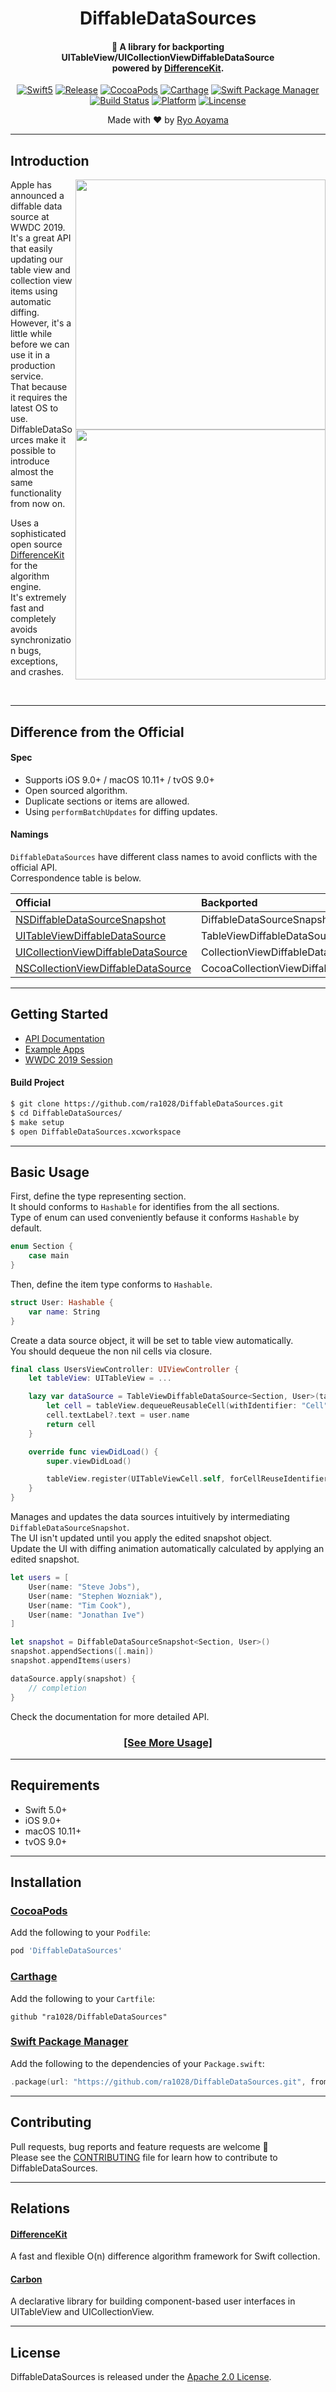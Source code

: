 <H1 align="center">
DiffableDataSources
</H1>
<H4 align="center">
💾 A library for backporting UITableView/UICollectionViewDiffableDataSource</br>
powered by <a href="https://github.com/ra1028/DifferenceKit">DifferenceKit</a>.
</H4>

<p align="center">
<a href="https://developer.apple.com/swift"><img alt="Swift5" src="https://img.shields.io/badge/language-Swift5-orange.svg"/></a>
<a href="https://github.com/ra1028/DiffableDataSources/releases/latest"><img alt="Release" src="https://img.shields.io/github/release/ra1028/DiffableDataSources.svg"/></a>
<a href="https://cocoapods.org/pods/DiffableDataSources"><img alt="CocoaPods" src="https://img.shields.io/cocoapods/v/DiffableDataSources.svg"/></a>
<a href="https://github.com/Carthage/Carthage"><img alt="Carthage" src="https://img.shields.io/badge/carthage-compatible-yellow.svg"/></a>
<a href="https://swift.org/package-manager"><img alt="Swift Package Manager" src="https://img.shields.io/badge/SwiftPM-compatible-yellowgreen.svg"/></a>
</br>
<a href="https://dev.azure.com/ra1028/GitHub/_build/latest?definitionId=3&branchName=master"><img alt="Build Status" src="https://dev.azure.com/ra1028/GitHub/_apis/build/status/ra1028.DiffableDataSources?branchName=master"/></a>
<a href="https://developer.apple.com/"><img alt="Platform" src="https://img.shields.io/badge/platform-iOS%20%7C%20macOS%20%7C%20tvOS-green.svg"/></a>
<a href="https://github.com/ra1028/DiffableDataSources/blob/master/LICENSE"><img alt="Lincense" src="https://img.shields.io/badge/License-Apache%202.0-black.svg"/></a>
</p>

<p align="center">
Made with ❤️ by <a href="https://github.com/ra1028">Ryo Aoyama</a>
</p>

---

## Introduction

<img src="https://raw.githubusercontent.com/ra1028/DiffableDataSources/master/assets/insertion_sort.gif" height="400" align="right">
<img src="https://raw.githubusercontent.com/ra1028/DiffableDataSources/master/assets/mountains.gif" height="400" align="right">

Apple has announced a diffable data source at WWDC 2019.  
It's a great API that easily updating our table view and collection view items using automatic diffing.  
However, it's a little while before we can use it in a production service.  
That because it requires the latest OS to use.  
DiffableDataSources make it possible to introduce almost the same functionality from now on.  

Uses a sophisticated open source [DifferenceKit](https://github.com/ra1028/DifferenceKit) for the algorithm engine.  
It's extremely fast and completely avoids synchronization bugs, exceptions, and crashes.  

<br clear="all">

---

## Difference from the Official

#### Spec

- Supports iOS 9.0+ / macOS 10.11+ / tvOS 9.0+
- Open sourced algorithm.
- Duplicate sections or items are allowed.  
- Using `performBatchUpdates` for diffing updates.

#### Namings

`DiffableDataSources` have different class names to avoid conflicts with the official API.  
Correspondence table is below.  

|Official                                                                    |Backported                           |
|:---------------------------------------------------------------------------|:------------------------------------|
|[NSDiffableDataSourceSnapshot][NSDiffableDataSourceSnapshot_doc]            |DiffableDataSourceSnapshot           |
|[UITableViewDiffableDataSource][UITableViewDiffableDataSource_doc]          |TableViewDiffableDataSource          |
|[UICollectionViewDiffableDataSource][UICollectionViewDiffableDataSource_doc]|CollectionViewDiffableDataSource     |
|[NSCollectionViewDiffableDataSource][NSCollectionViewDiffableDataSource_doc]|CocoaCollectionViewDiffableDataSource|

[NSDiffableDataSourceSnapshot_doc]: https://developer.apple.com/documentation/uikit/uitableviewdiffabledatasource
[UITableViewDiffableDataSource_doc]: https://developer.apple.com/documentation/uikit/uitableviewdiffabledatasource
[UICollectionViewDiffableDataSource_doc]: https://developer.apple.com/documentation/uikit/uicollectionviewdiffabledatasource
[NSCollectionViewDiffableDataSource_doc]: https://developer.apple.com/documentation/appkit/nscollectionviewdiffabledatasource

---

## Getting Started

- [API Documentation](https://ra1028.github.io/DiffableDataSources)
- [Example Apps](https://github.com/ra1028/DiffableDataSources/tree/master/Examples)
- [WWDC 2019 Session](https://developer.apple.com/videos/play/wwdc2019/220)

#### Build Project

```sh
$ git clone https://github.com/ra1028/DiffableDataSources.git
$ cd DiffableDataSources/
$ make setup
$ open DiffableDataSources.xcworkspace
```

---

## Basic Usage

First, define the type representing section.  
It should conforms to `Hashable` for identifies from the all sections.  
Type of enum can used conveniently befause it conforms `Hashable` by default.  

```swift
enum Section {
    case main
}
```

Then, define the item type conforms to `Hashable`.  

```swift
struct User: Hashable {
    var name: String
}
```

Create a data source object, it will be set to table view automatically.  
You should dequeue the non nil cells via closure.  

```swift
final class UsersViewController: UIViewController {
    let tableView: UITableView = ...

    lazy var dataSource = TableViewDiffableDataSource<Section, User>(tableView: tableView) { tableView, indexPath, user in
        let cell = tableView.dequeueReusableCell(withIdentifier: "Cell", for: indexPath)
        cell.textLabel?.text = user.name
        return cell
    }

    override func viewDidLoad() {
        super.viewDidLoad()

        tableView.register(UITableViewCell.self, forCellReuseIdentifier: "Cell")
    }
}
```

Manages and updates the data sources intuitively by intermediating `DiffableDataSourceSnapshot`.  
The UI isn't updated until you apply the edited snapshot object.  
Update the UI with diffing animation automatically calculated by applying an edited snapshot.  

```swift
let users = [
    User(name: "Steve Jobs"),
    User(name: "Stephen Wozniak"),
    User(name: "Tim Cook"),
    User(name: "Jonathan Ive")
]

let snapshot = DiffableDataSourceSnapshot<Section, User>()
snapshot.appendSections([.main])
snapshot.appendItems(users)

dataSource.apply(snapshot) {
    // completion
}
```

Check the documentation for more detailed API.  

<H3 align="center">
<a href="https://ra1028.github.io/DiffableDataSources">[See More Usage]</a>
</H3>

---

## Requirements

- Swift 5.0+
- iOS 9.0+
- macOS 10.11+
- tvOS 9.0+

---

## Installation

### [CocoaPods](https://cocoapods.org)
Add the following to your `Podfile`:
```ruby
pod 'DiffableDataSources'
```

### [Carthage](https://github.com/Carthage/Carthage)
Add the following to your `Cartfile`:
```
github "ra1028/DiffableDataSources"
```

### [Swift Package Manager](https://swift.org/package-manager/)
Add the following to the dependencies of your `Package.swift`:
```swift
.package(url: "https://github.com/ra1028/DiffableDataSources.git", from: "x.x.x")
```

---

## Contributing

Pull requests, bug reports and feature requests are welcome 🚀  
Please see the [CONTRIBUTING](https://github.com/ra1028/DiffableDataSources/blob/master/CONTRIBUTING.md) file for learn how to contribute to DiffableDataSources.  

---

## Relations

#### [DifferenceKit](https://github.com/ra1028/DifferenceKit)  
A fast and flexible O(n) difference algorithm framework for Swift collection.

#### [Carbon](https://github.com/ra1028/Carbon)  
A declarative library for building component-based user interfaces in UITableView and UICollectionView.

---

## License

DiffableDataSources is released under the [Apache 2.0 License](https://github.com/ra1028/DiffableDataSources/blob/master/LICENSE).  
